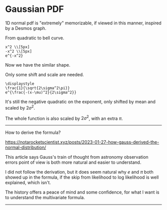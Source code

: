 # Gaussian PDF

1D normal pdf is "extremely" memorizable,
if viewed in this manner,
inspired by a Desmos graph.

From quadratic to bell curve.

```meth
x^2 \\[5px]
-x^2 \\[5px]
e^{-x^2}
```

Now we have the similar shape.

Only some shift and scale are needed.

```meth
\displaystyle
\frac{1}{\sqrt{2\sigma^2\pi}}
e^{\frac{-(x-\mu)^2}{2\sigma^2}}
```

It's still the negative quadratic
on the exponent,
only shifted by mean
and scaled by $2\sigma^2$.

The whole function
is also scaled by $2\sigma^2$,
with an extra $\pi$.

---

How to derive the formula?

https://notarocketscientist.xyz/posts/2023-01-27-how-gauss-derived-the-normal-distribution/

This article says
Gauss's train of thought
from astronomy observation errors
point of view
is both more natural and easier to understand.

I did not follow the derivation,
but it does seem natural
why $e$ and $\pi$ both showed up
in the formula,
if the skip
from likelihood to log likelihood
is well explained,
which isn't.

The history offers
a peace of mind
and some confidence,
for what I want is to understand
the multivariate formula.

---

<link rel="stylesheet" href="https://cainy19com.github.io/katex/katex.min.css">
<script src="https://cainy19com.github.io/katex/katex.min.js"></script>
<script src="https://cainy19com.github.io/katex/format.js"><script>

